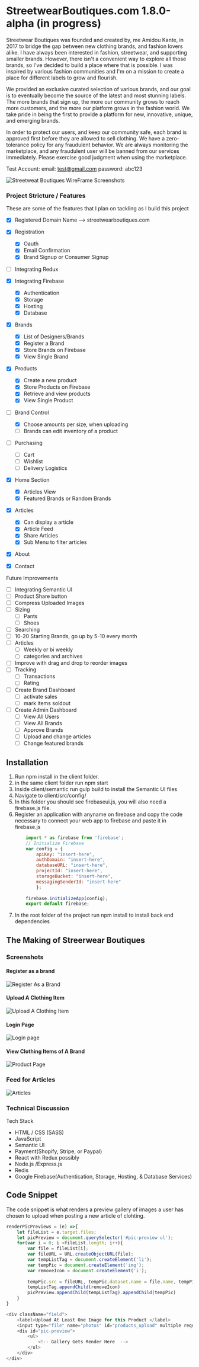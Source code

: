#  StreetwearBoutiques.com 1.8.0-alpha (in progress)

Streetwear Boutiques was founded and created by, me Amidou Kante, in 2017 to bridge the gap between new clothing brands, and fashion lovers alike. I have always been interested in fashion, streetwear, and supporting smaller brands. However, there isn't a convenient way to explore all those brands, so I've decided to build a place where that is possible. I was inspired by various fashion communities and I'm on a mission to create a place for different labels to grow and flourish. 

We provided an exclusive curated selection of various brands, and our goal is to eventually become the source of the latest and most stunning labels. The more brands that sign up, the more our community grows to reach more customers, and the more our platform grows in the fashion world. We take pride in being the first to provide a platform for new, innovative, unique, and emerging brands. 

In order to protect our users, and keep our community safe, each brand is approved first before they are allowed to sell clothing. We have a zero-tolerance policy for any fraudulent behavior. We are always monitoring the marketplace, and any fraudulent user will be banned from our services immediately. Please exercise good judgment when using the marketplace.

Test Account:
email: test@gmail.com
password: abc123

![Streetweat Boutiques WireFrame Screenshots](./assets/single-product.png?raw=true "Streetweat Boutiques WireFrames")

### Project Stricture / Features
These are some of the features that I plan on tackling as I build this project
- [X] Registered Domain Name --> streetwearboutiques.com
- [x] Registration
    - [X] Oauth
    - [X] Email Confirmation
    - [x] Brand Signup or Consumer Signup
- [ ] Integrating Redux
- [X] Integrating Firebase
    - [X] Authentication
    - [X] Storage
    - [X] Hosting 
    - [X] Database
- [x] Brands
    - [X] List of Designers/Brands 
    - [x] Register a Brand 
    - [X] Store Brands on Firebase 
    - [x] View Single Brand
- [x] Products
    - [x] Create a new product
    - [x] Store Products on Firebase
    - [x] Retrieve and view products
    - [x] View Single Product
- [ ] Brand Control
    - [x] Choose amounts per size, when uploading
    - [ ] Brands can edit inventory of a product
- [ ] Purchasing
    - [ ] Cart
    - [ ] Wishlist
    - [ ] Delivery Logistics
- [x] Home Section
    - [x] Articles View
    - [x] Featured Brands or Random Brands
- [x] Articles
    - [x] Can display a article
    - [x] Article Feed
    - [x] Share Articles
    - [x] Sub Menu to filter articles
- [x] About
- [x] Contact



Future Improvements
- [ ] Integrating Semantic UI
- [ ] Product Share button
- [ ] Compress Uploaded Images
- [ ] Sizing
    - [ ] Pants
    - [ ] Shoes
- [ ] Searching
- [ ] 10-20 Starting Brands, go up by 5-10 every month
- [ ] Articles
    - [ ] Weekly or bi weekly
    - [ ] categories and archives 
- [ ] Improve with drag and drop to reorder images
- [ ] Tracking
    - [ ] Transactions
    - [ ] Rating
- [ ] Create Brand Dashboard
    - [ ] activate sales
    - [ ] mark items soldout
- [ ] Create Admin Dashboard
    - [ ] View All Users
    - [ ] View All Brands
    - [ ] Approve Brands
    - [ ] Upload and change articles
    - [ ] Change featured brands

## Installation 
1. Run npm install in the client folder.
2. in the same client folder run npm start
3. Inside client/semantic run gulp build to install the Semantic UI files
4. Navigate to client/src/config/
5. In this folder you should see firebaseui.js, you will also need a firebase.js file.
6. Register an application with anyname on firebase and copy the code necessary to connect your web app to firebase and paste it in firebase.js
    ```javascript
        import * as firebase from 'firebase';
        // Initialize Firebase
        var config = {
            apiKey: "insert-here",
            authDomain: "insert-here",
            databaseURL: "insert-here",
            projectId: "insert-here",
            storageBucket: "insert-here",
            messagingSenderId: "insert-here"
            };
            
        firebase.initializeApp(config);
        export default firebase;
    ```
7. In the root folder of the project run npm install to install back end dependencies

## The Making of Streerwear Boutiques

### Screenshots

#### Register as a brand
![Register As a Brand](./assets/brand-create.png?raw=true "Brand Create")

#### Upload A Clothing Item
![Upload A Clothing Item](./assets/upload-page.png?raw=true "Product Create")

#### Login Page
![Login page](./assets/login-page.png?raw=true "Login page")

#### View Clothing Items of A Brand
![Product Page](./assets/product-page-as-user.png?raw=true "Product page")

### Feed for Articles
![Articles](./assets/articles-feed.png?raw=true "Article Feed")

### Technical Discussion
Tech Stack
* HTML / CSS (SASS)
* JavaScript
* Semantic UI
* Payment(Shopify, Stripe, or Paypal)
* React with Redux possibly
* Node.js /Express.js
* Redis
* Google Firebase(Authentication, Storage, Hosting, & Database Services)

## Code Snippet

The code snippet is what renders a preview gallery of images a user has chosen to upload when posting a new article of clohting. 

```javascript
renderPicPreviews = (e) =>{
    let fileList = e.target.files;
    let picPreview = document.querySelector('#pic-preview ul');
    for(var i = 0; i <fileList.length; i++){
        var file = fileList[i];
        var fileURL = URL.createObjectURL(file);
        var tempListTag = document.createElement('li');
        var tempPic = document.createElement('img');
        var removeIcon = document.createElement('i');
        
        tempPic.src = fileURL, tempPic.dataset.name = file.name, tempPic.id = i, tempPic.className = 'temp-pic'; 
        tempListTag.appendChild(removeIcon)
        picPreview.appendChild(tempListTag).appendChild(tempPic)
    }
}

<div className="field">
    <label>Upload At Least One Image for this Product </label>
    <input type="file" name="photos" id="products_upload" multiple required onChange={(e)=>this.renderPicPreviews(e)} />
    <div id="pic-preview">
        <ul>
            <!-- Gallery Gets Render Here  -->
        </ul>
    </div>
</div>
```